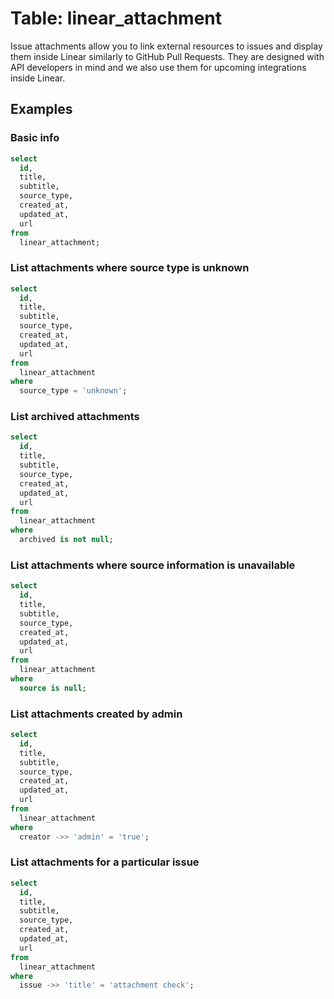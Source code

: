 # Table: linear_attachment

Issue attachments allow you to link external resources to issues and display them inside Linear similarly to GitHub Pull Requests. They are designed with API developers in mind and we also use them for upcoming integrations inside Linear.

## Examples

### Basic info

```sql
select
  id,
  title,
  subtitle,
  source_type,
  created_at,
  updated_at,
  url
from
  linear_attachment;
```

### List attachments where source type is unknown

```sql
select
  id,
  title,
  subtitle,
  source_type,
  created_at,
  updated_at,
  url
from
  linear_attachment
where
  source_type = 'unknown';
```

### List archived attachments

```sql
select
  id,
  title,
  subtitle,
  source_type,
  created_at,
  updated_at,
  url
from
  linear_attachment
where
  archived is not null;
```

### List attachments where source information is unavailable

```sql
select
  id,
  title,
  subtitle,
  source_type,
  created_at,
  updated_at,
  url
from
  linear_attachment
where
  source is null;
```

### List attachments created by admin

```sql
select
  id,
  title,
  subtitle,
  source_type,
  created_at,
  updated_at,
  url
from
  linear_attachment
where
  creator ->> 'admin' = 'true';
```

### List attachments for a particular issue

```sql
select
  id,
  title,
  subtitle,
  source_type,
  created_at,
  updated_at,
  url
from
  linear_attachment
where
  issue ->> 'title' = 'attachment check';
```
